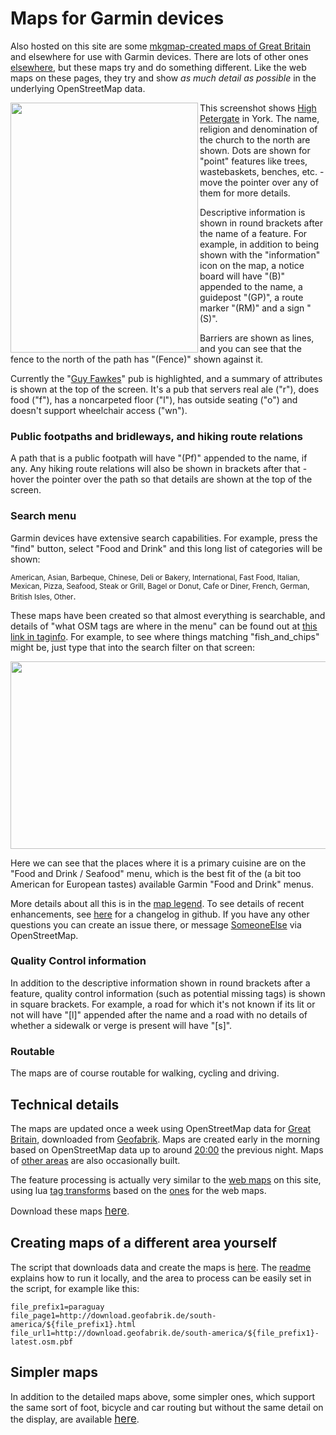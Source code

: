 # Maps for Garmin devices

Also hosted on this site are some [mkgmap-created maps of Great Britain](../mkgmap_maps/ajt03/great-britain/) and elsewhere for use with Garmin devices.  There are lots of other ones [elsewhere](https://wiki.openstreetmap.org/wiki/OSM_Map_On_Garmin/Download), but these maps try and do something different.  Like the web maps on these pages, they try and show _as much detail as possible_ in the underlying OpenStreetMap data.

<img align="left" src="https://map.atownsend.org.uk/tmp/IMG_20230719_235909_HDR.jpg" width="300" height="400" />

This screenshot shows [High Petergate](https://www.openstreetmap.org/way/92158611) in York.  The name, religion and denomination of the church to the north are shown.  Dots are shown for "point" features like trees, wastebaskets, benches, etc. - move the pointer over any of them for more details.  

Descriptive information is shown in round brackets after the name of a feature.  For example, in addition to being shown with the "information" icon on the map, a notice board will have "(B)" appended to the name, a guidepost "(GP)", a route marker "(RM)" and a sign "(S)".

Barriers are shown as lines, and you can see that the fence to the north of the path has "(Fence)" shown against it.

Currently the "[Guy Fawkes](https://www.openstreetmap.org/node/736284390)" pub is highlighted, and a summary of attributes is shown at the top of the screen.  It's a pub that servers real ale ("r"), does food ("f"), has a noncarpeted floor ("l"), has outside seating ("o") and doesn't support wheelchair access ("wn").

### Public footpaths and bridleways, and hiking route relations

A path that is a public footpath will have "(Pf)" appended to the name, if any.  Any hiking route relations will also be shown in brackets after that - hover the pointer over the path so that details are shown at the top of the screen.

### Search menu

Garmin devices have extensive search capabilities.  For example, press the "find" button, select "Food and Drink" and this long list of categories will be shown:

<span style="font-size:smaller;">American, Asian, Barbeque, Chinese, Deli or Bakery, International, Fast Food, Italian, Mexican, Pizza, Seafood, Steak or Grill, Bagel or Donut, Cafe or Diner, French, German, British Isles, Other</span>.

These maps have been created so that almost everything is searchable, and details of "what OSM tags are where in the menu" can be found out at [this link in taginfo](https://taginfo.openstreetmap.org/projects/someoneelse_mkgmap_ajt03#tags).  For example, to see where things matching "fish_and_chips" might be, just type that into the search filter on that screen:

<img src="http://map.atownsend.org.uk/tmp/Screenshot_20230720_011507.png" width="1200" height="300" />

Here we can see that the places where it is a primary cuisine are on the "Food and Drink / Seafood" menu, which is the best fit of the (a bit too American for European tastes) available Garmin "Food and Drink" menus.

More details about all this is in the [map legend](legend_mkgmap.html).  To see details of recent enhancements, see [here](changelog_mkgmap.html) for a changelog in github.  If you have any other questions you can create an issue there, or message [SomeoneElse](https://www.openstreetmap.org/message/new/SomeoneElse) via OpenStreetMap.

### Quality Control information

In addition to the descriptive information shown in round brackets after a feature, quality control information (such as potential missing tags) is shown in square brackets. For example, a road for which it's not known if its lit or not will have "[l]" appended after the name and a road with no details of whether a sidewalk or verge is present will have "[s]".

### Routable

The maps are of course routable for walking, cycling and driving.

## Technical details

The maps are updated once a week using OpenStreetMap data for [Great Britain](http://download.geofabrik.de/europe/great-britain.html), downloaded from [Geofabrik](https://www.geofabrik.de/).  Maps are created early in the morning based on OpenStreetMap data up to around [20:00](http://download.geofabrik.de/europe/great-britain.html) the previous night.  Maps of [other areas](https://map.atownsend.org.uk/maps/mkgmap_maps/ajt03/) are also occasionally built.

The feature processing is actually very similar to the [web maps](map.html) on this site, using lua [tag transforms](https://github.com/SomeoneElseOSM/mkgmap_style_ajt/blob/master/transform_03.lua) based on the [ones](https://github.com/SomeoneElseOSM/SomeoneElse-style/blob/master/style.lua) for the web maps.  

Download these maps <span style="font-size:larger;">[here](../mkgmap_maps/ajt03/)</span>.

## Creating maps of a different area yourself

The script that downloads data and create the maps is [here](https://github.com/SomeoneElseOSM/mkgmap_style_ajt/blob/master/garmin_map_etrex_03.sh).  The [readme](https://github.com/SomeoneElseOSM/mkgmap_style_ajt/blob/master/README.md) explains how to run it locally, and the area to process can be easily set in the script, for example like this:

    file_prefix1=paraguay
    file_page1=http://download.geofabrik.de/south-america/${file_prefix1}.html
    file_url1=http://download.geofabrik.de/south-america/${file_prefix1}-latest.osm.pbf

## Simpler maps

In addition to the detailed maps above, some simpler ones, which support the same sort of foot, bicycle and car routing but without the same detail on the display, are available <span style="font-size:larger;">[here](../mkgmap_maps/ajt2/)</span>.
